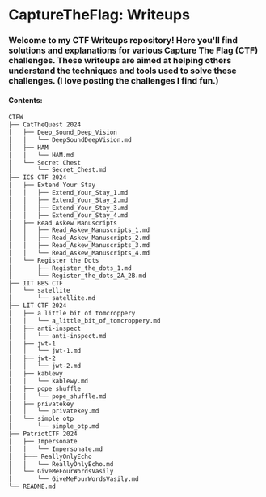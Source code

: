 # CaptureTheFlag: Writeups
### Welcome to my CTF Writeups repository! Here you'll find solutions and explanations for various Capture The Flag (CTF) challenges. These writeups are aimed at helping others understand the techniques and tools used to solve these challenges. (I love posting the challenges I find fun.)

#### Contents: 
```bash
CTFW
├── CatTheQuest 2024
│   ├── Deep_Sound_Deep_Vision
│   │   └── DeepSoundDeepVision.md
│   ├── HAM
│   │   └── HAM.md
│   └── Secret Chest
│       └── Secret_Chest.md
├── ICS CTF 2024
│   ├── Extend Your Stay
│   │   ├── Extend_Your_Stay_1.md
│   │   ├── Extend_Your_Stay_2.md
│   │   ├── Extend_Your_Stay_3.md
│   │   ├── Extend_Your_Stay_4.md
│   ├── Read Askew Manuscripts
│   │   ├── Read_Askew_Manuscripts_1.md
│   │   ├── Read_Askew_Manuscripts_2.md
│   │   ├── Read_Askew_Manuscripts_3.md
│   │   └── Read_Askew_Manuscripts_4.md
│   └── Register the Dots
│       ├── Register_the_dots_1.md
│       └── Register_the_dots_2A_2B.md
├── IIT BBS CTF
│   └── satellite
│       └── satellite.md
├── LIT CTF 2024
│   ├── a little bit of tomcroppery
│   │   └── a_little_bit_of_tomcroppery.md
│   ├── anti-inspect
│   │   └── anti-inspect.md
│   ├── jwt-1
│   │   └── jwt-1.md
│   ├── jwt-2
│   │   └── jwt-2.md
│   ├── kablewy
│   │   └── kablewy.md
│   ├── pope shuffle
│   │   └── pope_shuffle.md
│   ├── privatekey
│   │   └── privatekey.md
│   └── simple otp
│       └── simple_otp.md
├── PatriotCTF 2024
│   ├── Impersonate
│   │   └── Impersonate.md
│   ├─── ReallyOnlyEcho
│   │   └── ReallyOnlyEcho.md
│   └── GiveMeFourWordsVasily
│       └── GiveMeFourWordsVasily.md
└── README.md
```
